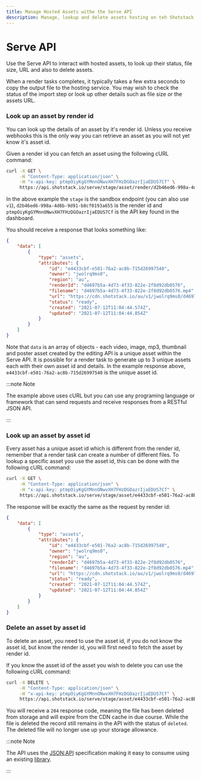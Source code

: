 ```yaml
---
title: Manage Hosted Assets withe the Serve API
description: Manage, lookup and delete assets hosting on teh Shotstack asset hosting CDN via the Serve API
---
```


# Serve API

Use the Serve API to interact with hosted assets, to look up their status, file size, URL and also to delete assets.

When a render tasks completes, it typically takes a few extra seconds to copy the output file to the hosting service.
You may wish to check the status of the import step or look up other details such as file size or the assets URL.

### Look up an asset by render id

You can look up the details of an asset by it's render id. Unless you receive webhooks this is the only way you can
retrieve an asset as you will not yet know it's asset id.

Given a render id you can fetch an asset using the following cURL command:

```bash
curl -X GET \
     -H "Content-Type: application/json" \
     -H "x-api-key: ptmpOiyKgGYMnnONwvXH7FHzDGOazrIjaEDUS7Cf" \
     https://api.shotstack.io/serve/stage/asset/render/d2b46ed6-998a-4d6b-9d91-b8cf0193a655
```

In the above example the `stage` is the sandbox endpoint (you can also use `v1`), `d2b46ed6-998a-4d6b-9d91-b8cf0193a655`
is the render id and `ptmpOiyKgGYMnnONwvXH7FHzDGOazrIjaEDUS7Cf` is the API key found in the dashboard.

You should receive a response that looks something like:

```json
{
    "data": [
        {
            "type": "assets",
            "attributes": {
                "id": "e4433cbf-e501-76a2-ac8b-715d26997540",
                "owner": "jwolrq9ms0",
                "region": "au",
                "renderId": "d4697b5a-4d73-4f33-822e-2f8d92db0576",
                "filename": "d4697b5a-4d73-4f33-822e-2f8d92db0576.mp4",
                "url": "https://cdn.shotstack.io/au/v1/jwolrq9ms0/d4697b5a-4d73-4f33-822e-2f8d92db0576.mp4",
                "status": "ready",
                "created": "2021-07-12T11:04:44.574Z",
                "updated": "2021-07-12T11:04:44.854Z"
            }
        }
    ]
}
```

Note that `data` is an array of objects - each video, image, mp3, thumbnail and poster asset created by the editing API 
is a unique asset within the Serve API. It is possible for a render task to generate up to 3 unique assets each with 
their own asset id and details. In the example response above, `e4433cbf-e501-76a2-ac8b-715d26997540` is the unique 
asset id.

:::note Note

The example above uses cURL but you can use any programing language or framework that can send requests and
receive responses from a RESTful JSON API.

:::

### Look up an asset by asset id

Every asset has a unique asset id which is different from the render id, remember that a render task can create a number
of different files. To lookup a specific asset you use the asset id, this can be done with the following cURL command:

```bash
curl -X GET \
     -H "Content-Type: application/json" \
     -H "x-api-key: ptmpOiyKgGYMnnONwvXH7FHzDGOazrIjaEDUS7Cf" \
     https://api.shotstack.io/serve/stage/asset/e4433cbf-e501-76a2-ac8b-715d26997540
```

The response will be exactly the same as the request by render id:

```json
{
    "data": [
        {
            "type": "assets",
            "attributes": {
                "id": "e4433cbf-e501-76a2-ac8b-715d26997540",
                "owner": "jwolrq9ms0",
                "region": "au",
                "renderId": "d4697b5a-4d73-4f33-822e-2f8d92db0576",
                "filename": "d4697b5a-4d73-4f33-822e-2f8d92db0576.mp4",
                "url": "https://cdn.shotstack.io/au/v1/jwolrq9ms0/d4697b5a-4d73-4f33-822e-2f8d92db0576.mp4",
                "status": "ready",
                "created": "2021-07-12T11:04:44.574Z",
                "updated": "2021-07-12T11:04:44.854Z"
            }
        }
    ]
}
```

### Delete an asset by asset id

To delete an asset, you need to use the asset id, if you do not know the asset id, but know the render id, you will
first need to fetch the asset by render id.

If you know the asset id of the asset you wish to delete you can use the following cURL command:

```bash
curl -X DELETE \
     -H "Content-Type: application/json" \
     -H "x-api-key: ptmpOiyKgGYMnnONwvXH7FHzDGOazrIjaEDUS7Cf" \
     https://api.shotstack.io/serve/stage/asset/e4433cbf-e501-76a2-ac8b-715d26997540
```

You will receive a `204` response code, meaning the file has been deleted from storage and will expire from the CDN
cache in due course. While the file is deleted the record still remains in the API with the status of `deleted`. The 
deleted file will no longer use up your storage allowance.

:::note Note

The API uses the [JSON:API](https://jsonapi.org/) specification making it easy to consume using an existing 
[library](https://jsonapi.org/implementations/).

:::
